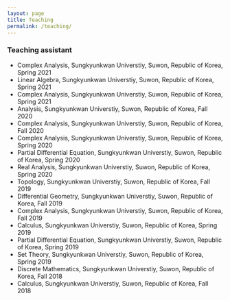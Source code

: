 ```yaml
---
layout: page
title: Teaching
permalink: /teaching/
---
```


### Teaching assistant
- Complex Analysis, Sungkyunkwan Universtiy, Suwon, Republic of Korea, Spring 2021
- Linear Algebra, Sungkyunkwan Universtiy, Suwon, Republic of Korea, Spring 2021  
- Complex Analysis, Sungkyunkwan Universtiy, Suwon, Republic of Korea, Spring 2021  
- Analysis, Sungkyunkwan Universtiy, Suwon, Republic of Korea, Fall 2020  
- Complex Analysis, Sungkyunkwan Universtiy, Suwon, Republic of Korea, Fall 2020  
- Complex Analysis, Sungkyunkwan Universtiy, Suwon, Republic of Korea, Spring 2020  
- Partial Differential Equation, Sungkyunkwan Universtiy, Suwon, Republic of Korea, Spring 2020  
- Real Analysis, Sungkyunkwan Universtiy, Suwon, Republic of Korea, Spring 2020      
- Topology, Sungkyunkwan Universtiy, Suwon, Republic of Korea, Fall 2019       
- Differential Geometry, Sungkyunkwan Universtiy, Suwon, Republic of Korea, Fall 2019
- Complex Analysis, Sungkyunkwan Universtiy, Suwon, Republic of Korea, Fall 2019      
- Calculus, Sungkyunkwan Universtiy, Suwon, Republic of Korea, Spring 2019
- Partial Differential Equation, Sungkyunkwan Universtiy, Suwon, Republic of Korea, Spring 2019
- Set Theory, Sungkyunkwan Universtiy, Suwon, Republic of Korea, Spring 2019
- Discrete Mathematics, Sungkyunkwan Universtiy, Suwon, Republic of Korea, Fall 2018
- Calculus, Sungkyunkwan Universtiy, Suwon, Republic of Korea, Fall 2018